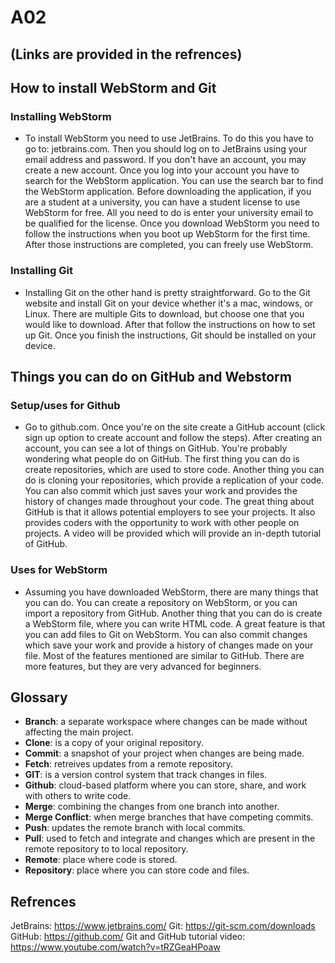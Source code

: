 # A02

## (Links are provided in the refrences)

## How to install WebStorm and Git 
### Installing WebStorm
- To install WebStorm you need to use JetBrains. To do this you have to go to: jetbrains.com. Then you should log on to JetBrains using your email address and password. If you don't have an account, you may create a new account. Once you log into your account you have to search for the WebStorm application. You can use the search bar to find the WebStorm application. Before downloading the application, if you are a student at a university, you can have a student license to use WebStorm for free. All you need to do is enter your university email to be qualified for the license. Once you download WebStorm you need to follow the instructions when you boot up WebStorm for the first time. After those instructions are completed, you can freely use WebStorm.
### Installing Git
- Installing Git on the other hand is pretty straightforward. Go to the Git website and install Git on your device whether it's a mac, windows, or Linux. There are multiple Gits to download, but choose one that you would like to download. After that follow the instructions on how to set up Git. Once you finish the instructions, Git should be installed on your device.

## Things you can do on GitHub and Webstorm
### Setup/uses for Github
- Go to github.com. Once you're on the site create a GitHub account (click sign up option to create account and follow the steps). After creating an account, you can see a lot of things on GitHub. You're probably wondering what people do on GitHub. The first thing you can do is create repositories, which are used to store code. Another thing you can do is cloning your repositories, which provide a replication of your code. You can also commit which just saves your work and provides the history of changes made throughout your code. The great thing about GitHub is that it allows potential employers to see your projects. It also provides coders with the opportunity to work with other people on projects. A video will be provided which will provide an in-depth tutorial of GitHub.
### Uses for WebStorm
- Assuming you have downloaded WebStorm, there are many things that you can do. You can create a repository on WebStorm, or you can import a repository from GitHub. Another thing that you can do is create a WebStorm file, where you can write HTML code. A great feature is that you can add files to Git on WebStorm. You can also commit changes which save your work and provide a history of changes made on your file. Most of the features mentioned are similar to GitHub. There are more features, but they are very advanced for beginners.

## Glossary
- **Branch**: a separate workspace where changes can be made without affecting the main project.
- **Clone**: is a copy of your original repository.
- **Commit**: a snapshot of your project when changes are being made.
- **Fetch**: retreives updates from a remote repository.
- **GIT**: is a version control system that track changes in files.
- **Github**: cloud-based platform where you can store, share, and work with others to write code.
- **Merge**: combining the changes from one branch into another.
- **Merge Conflict**: when merge branches that have competing commits.
- **Push**: updates the remote branch with local commits.
- **Pull**: used to fetch and integrate and changes which are present in the remote repository to to local repository.
- **Remote**: place where code is stored.
- **Repository**: place where you can store code and files.

## Refrences
JetBrains: https://www.jetbrains.com/
Git: https://git-scm.com/downloads
GitHub: https://github.com/
Git and GitHub tutorial video: https://www.youtube.com/watch?v=tRZGeaHPoaw

